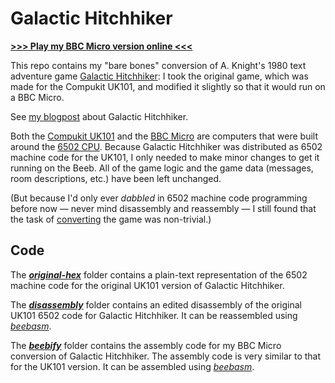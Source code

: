 # Galactic Hitchhiker

[**>>> Play my BBC Micro version online <<<**](http://bbcmicro.co.uk//jsbeeb/play.php?autoboot&disc=https://raw.githubusercontent.com/ahope1/Galactic-Hitchhiker/main/beebify/gh.ssd)

This repo contains my "bare bones" conversion of A. Knight's 1980 text adventure game [Galactic Hitchhiker](https://ahopeful.wordpress.com/2022/04/09/galactic-hitchhiker-1980-inspo-a-go-go/): I took the original game, which was made for the Compukit UK101, and modified it slightly so that it would run on a BBC Micro. 

See [my blogpost](https://ahopeful.wordpress.com/2022/04/09/galactic-hitchhiker-1980-inspo-a-go-go/) about Galactic Hitchhiker. 

Both the [Compukit UK101](https://en.wikipedia.org/wiki/Compukit_UK101) and the [BBC Micro](https://en.wikipedia.org/wiki/BBC_Micro) are computers that were built around the [6502 CPU](https://en.wikipedia.org/wiki/MOS_Technology_6502). Because Galactic Hitchhiker was distributed as 6502 machine code for the UK101, I only needed to make minor changes to get it running on the Beeb. All of the game logic and the game data (messages, room descriptions, etc.) have been left unchanged.

(But because I'd only ever *dabbled* in 6502 machine code programming before now — never mind disassembly and reassembly — I still found that the task of [converting](https://github.com/ahope1/Galactic-Hitchhiker/tree/main/beebify) the game was non-trivial.)

## Code

The [***original-hex***](https://github.com/ahope1/Galactic-Hitchhiker/tree/main/original-hex) folder contains a plain-text representation of the 6502 machine code for the original UK101 version of Galactic Hitchhiker.

The [***disassembly***](https://github.com/ahope1/Galactic-Hitchhiker/tree/main/disassembly) folder contains an edited disassembly of the original UK101 6502 code for Galactic Hitchhiker. It can be reassembled using [*beebasm*](https://github.com/stardot/beebasm).

The [***beebify***](https://github.com/ahope1/Galactic-Hitchhiker/tree/main/beebify) folder contains the assembly code for my BBC Micro conversion of Galactic Hitchhiker. The assembly code is very similar to that for the UK101 version. It can be assembled using [*beebasm*](https://github.com/stardot/beebasm).
